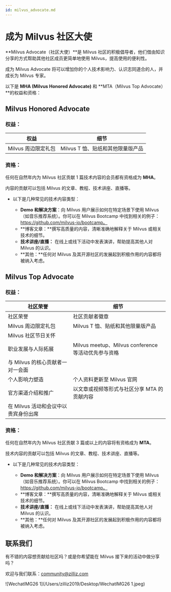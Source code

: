 ```yaml
---
id: milvus_advocate.md
---
```


# 成为 Milvus 社区大使

**Milvus Advocate（社区大使）**是 Milvus 社区的积极倡导者，他们借由知识分享的方式帮助其他社区成员更简单地使用 Milvus，提高使用的便利性。

成为 Milvus Advocate 将可以增加你的个人技术影响力、认识志同道合的人，并成长为 Milvus 专家。

以下是 **MHA (Milvus Honored Advocate)** 和 **MTA（Milvus Top Advocate）**的权益和资格：

## Milvus Honored Advocate

### 权益：

| 权益                | 细节                              |
| ------------------- | --------------------------------- |
| Milvus 周边限定礼包 | Milvus T 恤、贴纸和其他限量版产品 |

### 资格：

任何在自然年内为 Milvus 社区贡献 1 篇技术内容的会员都有资格成为 **MHA**。

内容的贡献可以包括 Milvus 的文章、教程、技术讲座、直播等。

- 以下是几种常见的技术内容类型：

  - **Demo 和解决方案**：向 Milvus 用户展示如何在特定场景下使用 Milvus（如音乐推荐系统）。你可以在 Milvus Bootcamp 中找到相关的例子：https://github.com/milvus-io/bootcamp。
  - **博客文章：**撰写高质量的内容，清晰准确地解释关于 Milvus 或相关技术的细节。
  - **技术讲座/直播：** 在线上或线下活动中发表演讲，帮助提高其他人对 Milvus 的认识。
  - **其他：**任何对 Milvus 及其开源社区的发展起到积极作用的内容都将被纳入考虑。

## Milvus Top Advocate

### 权益：

| 社区荣誉                             | 细节                                                |
| ------------------------------------ | --------------------------------------------------- |
| 社区荣誉                             | 社区贡献者徽章                                      |
| Milvus 周边限定礼包                  | Milvus T 恤、贴纸和其他限量版产品                   |
| Milvus 社区节日关怀                  |                                                     |
| 职业发展与人际拓展                   | Milvus meetup、Milvus conference 等活动优先参与资格 |
| 与 Milvus 的核心贡献者一对一会面     |                                                     |
| 个人影响力塑造                       | 个人资料更新至 Milvus 官网                          |
| 官方渠道介绍和推广                   | 以文章或视频等形式与社区分享 MTA 的贡献内容         |
| 在 Milvus 活动和会议中以贵宾身份出席 |                                                     |

### 资格：

任何在自然年内为 Milvus 社区贡献 3 篇或以上的内容将有资格成为 **MTA**。

技术内容的贡献可以包括 Milvus 的文章、教程、技术讲座、直播等。

- 以下是几种常见的技术内容类型：

  - **Demo 和解决方案**：向 Milvus 用户展示如何在特定场景下使用 Milvus（如音乐推荐系统）。你可以在 Milvus Bootcamp 中找到相关的例子：https://github.com/milvus-io/bootcamp。
  - **博客文章：**撰写高质量的内容，清晰准确地解释关于 Milvus 或相关技术的细节。
  - **技术讲座/直播：** 在线上或线下活动中发表演讲，帮助提高其他人对 Milvus 的认识。
  - **其他：**任何对 Milvus 及其开源社区的发展起到积极作用的内容都将被纳入考虑。

## 联系我们

有不错的内容想贡献给社区吗？或是你希望能在 Milvus 接下来的活动中做分享吗？

欢迎与我们联系：community@zilliz.com

![WechatIMG26 1](/Users/zilliz2019/Desktop/WechatIMG26 1.jpeg)
